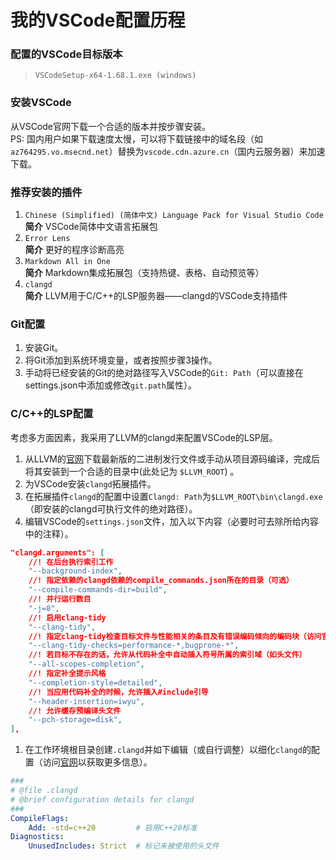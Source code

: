 # 我的VSCode配置历程

### 配置的VSCode目标版本
> `VSCodeSetup-x64-1.68.1.exe (windows)` <br>

### 安装VSCode
从VSCode官网下载一个合适的版本并按步骤安装。 <br>
PS: 国内用户如果下载速度太慢，可以将下载链接中的域名段（如`az764295.vo.msecnd.net`）替换为`vscode.cdn.azure.cn`（国内云服务器）来加速下载。

### 推荐安装的插件
1. `Chinese (Simplified) (简体中文) Language Pack for Visual Studio Code` <br>
    **简介** VSCode简体中文语言拓展包
2. `Error Lens` <br>
    **简介** 更好的程序诊断高亮
3. `Markdown All in One` <br>
    **简介** Markdown集成拓展包（支持热键、表格、自动预览等）
4. `clangd` <br>
    **简介** LLVM用于C/C++的LSP服务器——clangd的VSCode支持插件

### Git配置
1. 安装Git。
2. 将Git添加到系统环境变量，或者按照步骤3操作。
3. 手动将已经安装的Git的绝对路径写入VSCode的`Git: Path`（可以直接在settings.json中添加或修改`git.path`属性）。

### C/C++的LSP配置
考虑多方面因素，我采用了LLVM的clangd来配置VSCode的LSP层。

1. 从LLVM的[官网](https://releases.llvm.org/)下载最新版的二进制发行文件或手动从项目源码编译，完成后将其安装到一个合适的目录中(此处记为 `$LLVM_ROOT`) 。
2. 为VSCode安装`clangd`拓展插件。
3. 在拓展插件`clangd`的配置中设置`Clangd: Path`为`$LLVM_ROOT\bin\clangd.exe`（即安装的clangd可执行文件的绝对路径）。
4. 编辑VSCode的`settings.json`文件，加入以下内容（必要时可去除所给内容中的注释）。
``` json
"clangd.arguments": [
    //! 在后台执行索引工作
    "--background-index",
    //! 指定依赖的clangd依赖的compile_commands.json所在的目录（可选）
    "--compile-commands-dir=build",
    //! 并行运行数目
    "-j=8",
    //! 启用clang-tidy
    "--clang-tidy",
    //! 指定clang-tidy检查目标文件与性能相关的条目及有错误编码倾向的编码块（访问官网`https://clang.llvm.org/extra/clang-tidy/`以获取更多信息）
    "--clang-tidy-checks=performance-*,bugprone-*",
    //! 若目标不存在的话，允许从代码补全中自动插入符号所属的索引域（如头文件）
    "--all-scopes-completion",
    //! 指定补全提示风格
    "--completion-style=detailed",
    //! 当应用代码补全的时候，允许插入#include引导
    "--header-insertion=iwyu",
    //! 允许缓存预编译头文件
    "--pch-storage=disk",
],
```
1. 在工作环境根目录创建`.clangd`并如下编辑（或自行调整）以细化`clangd`的配置（访问[官网](https://clangd.llvm.org)以获取更多信息）。
```yaml
###
# @file .clangd
# @brief configuration details for clangd
###
CompileFlags:
    Add: -std=c++20         # 启用C++20标准
Diagnostics:
    UnusedIncludes: Strict  # 标记未被使用的头文件
```